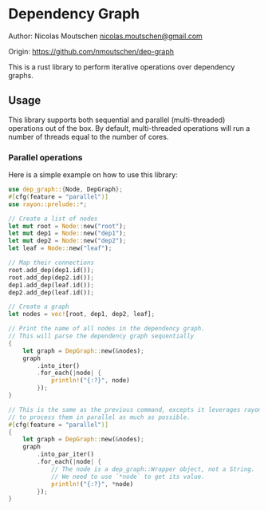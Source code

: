 # Dependency Graph

Author: Nicolas Moutschen <nicolas.moutschen@gmail.com>

Origin: https://github.com/nmoutschen/dep-graph

This is a rust library to perform iterative operations over dependency graphs.

## Usage

This library supports both sequential and parallel (multi-threaded) operations out of the box. By default, multi-threaded operations will run a number of threads equal to the number of cores.

### Parallel operations

Here is a simple example on how to use this library:

```rust
use dep_graph::{Node, DepGraph};
#[cfg(feature = "parallel")]
use rayon::prelude::*;

// Create a list of nodes
let mut root = Node::new("root");
let mut dep1 = Node::new("dep1");
let mut dep2 = Node::new("dep2");
let leaf = Node::new("leaf");

// Map their connections
root.add_dep(dep1.id());
root.add_dep(dep2.id());
dep1.add_dep(leaf.id());
dep2.add_dep(leaf.id());

// Create a graph
let nodes = vec![root, dep1, dep2, leaf];

// Print the name of all nodes in the dependency graph.
// This will parse the dependency graph sequentially
{
    let graph = DepGraph::new(&nodes);
    graph
        .into_iter()
        .for_each(|node| {
            println!("{:?}", node)
        });
}

// This is the same as the previous command, excepts it leverages rayon
// to process them in parallel as much as possible.
#[cfg(feature = "parallel")]
{
    let graph = DepGraph::new(&nodes);
    graph
        .into_par_iter()
        .for_each(|node| {
            // The node is a dep_graph::Wrapper object, not a String.
            // We need to use `*node` to get its value.
            println!("{:?}", *node)
        });
}
```

